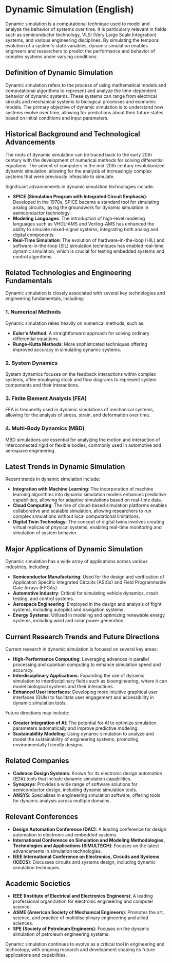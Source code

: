 # Dynamic Simulation (English)

Dynamic simulation is a computational technique used to model and analyze the behavior of systems over time. It is particularly relevant in fields such as semiconductor technology, VLSI (Very Large Scale Integration) systems, and various engineering disciplines. By simulating the temporal evolution of a system's state variables, dynamic simulation enables engineers and researchers to predict the performance and behavior of complex systems under varying conditions.

## Definition of Dynamic Simulation

Dynamic simulation refers to the process of using mathematical models and computational algorithms to represent and analyze the time-dependent behavior of dynamic systems. These systems can range from electrical circuits and mechanical systems to biological processes and economic models. The primary objective of dynamic simulation is to understand how systems evolve over time, allowing for predictions about their future states based on initial conditions and input parameters.

## Historical Background and Technological Advancements

The roots of dynamic simulation can be traced back to the early 20th century with the development of numerical methods for solving differential equations. The advent of computers in the mid-20th century revolutionized dynamic simulation, allowing for the analysis of increasingly complex systems that were previously infeasible to simulate. 

Significant advancements in dynamic simulation technologies include:

- **SPICE (Simulation Program with Integrated Circuit Emphasis)**: Developed in the 1970s, SPICE became a standard tool for simulating analog circuits, laying the groundwork for dynamic simulation in semiconductor technology.
- **Modeling Languages**: The introduction of high-level modeling languages such as VHDL-AMS and Verilog-AMS has enhanced the ability to simulate mixed-signal systems, integrating both analog and digital components.
- **Real-Time Simulation**: The evolution of hardware-in-the-loop (HIL) and software-in-the-loop (SIL) simulation techniques has enabled real-time dynamic simulation, which is crucial for testing embedded systems and control algorithms.

## Related Technologies and Engineering Fundamentals

Dynamic simulation is closely associated with several key technologies and engineering fundamentals, including:

### 1. Numerical Methods
Dynamic simulation relies heavily on numerical methods, such as:

- **Euler's Method**: A straightforward approach for solving ordinary differential equations.
- **Runge-Kutta Methods**: More sophisticated techniques offering improved accuracy in simulating dynamic systems.

### 2. System Dynamics
System dynamics focuses on the feedback interactions within complex systems, often employing stock and flow diagrams to represent system components and their interactions.

### 3. Finite Element Analysis (FEA)
FEA is frequently used in dynamic simulations of mechanical systems, allowing for the analysis of stress, strain, and deformation over time.

### 4. Multi-Body Dynamics (MBD)
MBD simulations are essential for analyzing the motion and interaction of interconnected rigid or flexible bodies, commonly used in automotive and aerospace engineering.

## Latest Trends in Dynamic Simulation

Recent trends in dynamic simulation include:

- **Integration with Machine Learning**: The incorporation of machine learning algorithms into dynamic simulation models enhances predictive capabilities, allowing for adaptive simulations based on real-time data.
- **Cloud Computing**: The rise of cloud-based simulation platforms enables collaborative and scalable simulation, allowing researchers to run complex simulations without local computational limitations.
- **Digital Twin Technology**: The concept of digital twins involves creating virtual replicas of physical systems, enabling real-time monitoring and simulation of system behavior.

## Major Applications of Dynamic Simulation

Dynamic simulation has a wide array of applications across various industries, including:

- **Semiconductor Manufacturing**: Used for the design and verification of Application Specific Integrated Circuits (ASICs) and Field Programmable Gate Arrays (FPGAs).
- **Automotive Industry**: Critical for simulating vehicle dynamics, crash testing, and control systems.
- **Aerospace Engineering**: Employed in the design and analysis of flight systems, including autopilot and navigation systems.
- **Energy Systems**: Utilized in modeling and optimizing renewable energy systems, including wind and solar power generation.

## Current Research Trends and Future Directions

Current research in dynamic simulation is focused on several key areas:

- **High-Performance Computing**: Leveraging advances in parallel processing and quantum computing to enhance simulation speed and accuracy.
- **Interdisciplinary Applications**: Expanding the use of dynamic simulation to interdisciplinary fields such as bioengineering, where it can model biological systems and their interactions.
- **Enhanced User Interfaces**: Developing more intuitive graphical user interfaces (GUIs) to facilitate user engagement and accessibility in dynamic simulation tools.

Future directions may include:

- **Greater Integration of AI**: The potential for AI to optimize simulation parameters automatically and improve predictive modeling.
- **Sustainability Modeling**: Using dynamic simulation to analyze and model the sustainability of engineering systems, promoting environmentally friendly designs.

## Related Companies

- **Cadence Design Systems**: Known for its electronic design automation (EDA) tools that include dynamic simulation capabilities.
- **Synopsys**: Provides a wide range of software solutions for semiconductor design, including dynamic simulation tools.
- **ANSYS**: Specializes in engineering simulation software, offering tools for dynamic analysis across multiple domains.

## Relevant Conferences

- **Design Automation Conference (DAC)**: A leading conference for design automation in electronic and embedded systems.
- **International Conference on Simulation and Modeling Methodologies, Technologies and Applications (SIMULTECH)**: Focuses on the latest advancements in simulation technologies.
- **IEEE International Conference on Electronics, Circuits and Systems (ICECS)**: Discusses circuits and systems design, including dynamic simulation techniques.

## Academic Societies

- **IEEE (Institute of Electrical and Electronics Engineers)**: A leading professional organization for electronic engineering and computer science.
- **ASME (American Society of Mechanical Engineers)**: Promotes the art, science, and practice of multidisciplinary engineering and allied sciences.
- **SPE (Society of Petroleum Engineers)**: Focuses on the dynamic simulation of petroleum engineering systems.

Dynamic simulation continues to evolve as a critical tool in engineering and technology, with ongoing research and development shaping its future applications and capabilities.